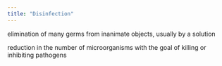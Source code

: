 ```yaml
---
title: "Disinfection"
---
```

elimination of many germs from inanimate objects, usually by a solution

reduction in the number of microorganisms with the goal of killing or inhibiting pathogens

